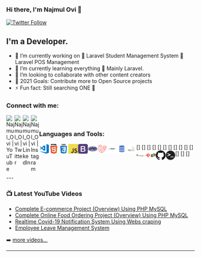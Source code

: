 ### Hi there, I'm Najmul Ovi 👋


[![Twitter Follow](https://img.shields.io/twitter/follow/najmul104?color=1DA1F2&logo=twitter&style=for-the-badge)](https://twitter.com/intent/intent/follow?screen_name=najmul104)

## I'm a Developer.

- 🔭 I’m currently working on 🤖 Laravel Student Management System 🤖 Laravel POS Management
- 🌱 I’m currently learning everything 🤣 Mainly Laravel.
- 👯 I’m looking to collaborate with other content creators
- 🥅 2021 Goals: Contribute more to Open Source projects
- ⚡ Fun fact: Still searching ONE 🤣



### Connect with me:

[<img align="left" alt="Najmul_Ovi | YouTube" width="22px" src="https://cdn.jsdelivr.net/npm/simple-icons@v3/icons/youtube.svg" />][youtube]
[<img align="left" alt="Najmul_Ovi | Twitter" width="22px" src="https://cdn.jsdelivr.net/npm/simple-icons@v3/icons/twitter.svg" />][twitter]
[<img align="left" alt="Najmul_Ovi | LinkedIn" width="22px" src="https://cdn.jsdelivr.net/npm/simple-icons@v3/icons/linkedin.svg" />][linkedin]
[<img align="left" alt="Najmul_Ovi | Instagram" width="22px" src="https://cdn.jsdelivr.net/npm/simple-icons@v3/icons/facebook.svg" />][facebook]

<br />

### Languages and Tools:

[<img align="left" alt="Visual Studio Code" width="26px" src="https://raw.githubusercontent.com/github/explore/80688e429a7d4ef2fca1e82350fe8e3517d3494d/topics/visual-studio-code/visual-studio-code.png" />]
[<img align="left" alt="HTML5" width="26px" src="https://raw.githubusercontent.com/github/explore/80688e429a7d4ef2fca1e82350fe8e3517d3494d/topics/html/html.png" />]
[<img align="left" alt="CSS3" width="26px" src="https://raw.githubusercontent.com/github/explore/80688e429a7d4ef2fca1e82350fe8e3517d3494d/topics/css/css.png" />]
[<img align="left" alt="JavaScript" width="26px" src="https://raw.githubusercontent.com/github/explore/80688e429a7d4ef2fca1e82350fe8e3517d3494d/topics/javascript/javascript.png" />]
[<img align="left" alt="Bootstrap" width="26px" src="https://raw.githubusercontent.com/github/explore/80688e429a7d4ef2fca1e82350fe8e3517d3494d/topics/bootstrap/bootstrap.png" />]
[<img align="left" alt="PHP" width="26px" src="https://raw.githubusercontent.com/github/explore/80688e429a7d4ef2fca1e82350fe8e3517d3494d/topics/php/php.png" />]
[<img align="left" alt="Laravel" width="26px" src="https://raw.githubusercontent.com/github/explore/80688e429a7d4ef2fca1e82350fe8e3517d3494d/topics/laravel/laravel.png" />]
[<img align="left" alt="jQuery" width="26px" src="https://raw.githubusercontent.com/github/explore/80688e429a7d4ef2fca1e82350fe8e3517d3494d/topics/jquery/jquery.png" />]
[<img align="left" alt="SQL" width="26px" src="https://raw.githubusercontent.com/github/explore/80688e429a7d4ef2fca1e82350fe8e3517d3494d/topics/sql/sql.png" />]
[<img align="left" alt="MySQL" width="26px" src="https://raw.githubusercontent.com/github/explore/80688e429a7d4ef2fca1e82350fe8e3517d3494d/topics/mysql/mysql.png" />]
[<img align="left" alt="MongoDB" width="26px" src="https://raw.githubusercontent.com/github/explore/80688e429a7d4ef2fca1e82350fe8e3517d3494d/topics/mongodb/mongodb.png" />]
[<img align="left" alt="Git" width="26px" src="https://raw.githubusercontent.com/github/explore/80688e429a7d4ef2fca1e82350fe8e3517d3494d/topics/git/git.png" />]
[<img align="left" alt="GitHub" width="26px" src="https://raw.githubusercontent.com/github/explore/78df643247d429f6cc873026c0622819ad797942/topics/github/github.png" />]
[<img align="left" alt="Terminal" width="26px" src="https://raw.githubusercontent.com/github/explore/80688e429a7d4ef2fca1e82350fe8e3517d3494d/topics/terminal/terminal.png" />]

<br />
<br />
---

### 📺 Latest YouTube Videos

<!-- YOUTUBE:START -->
- [Complete E-commerce Project (Overview) Using PHP MySQL](https://www.youtube.com/watch?v=czmtFJy2L9c&t=22s)
- [Complete Online Food Ordering Project (Overview) Using PHP MySQL](https://www.youtube.com/watch?v=mBZhtPUwWKs&t=17s)
- [Realtime Covid-19 Notification System Using Webs craping](https://www.youtube.com/watch?v=oDr4_jfEb6k)
- [Employee Leave Management System](https://www.youtube.com/watch?v=S37vdqq3er4&t=47s)
<!-- YOUTUBE:END -->

➡️ [more videos...](https://www.youtube.com/channel/UC6qtaTCqZi62M0Qeg0N7Iag/videos)

---


[twitter]: https://twitter.com/najmul104
[youtube]: https://youtube.com/channel/UC6qtaTCqZi62M0Qeg0N7Iag/videos
[linkedin]: https://linkedin.com/in/najmul-ovi-060a1a1a1/
[facebook]: https://www.facebook.com/nazmul.ovi.5

